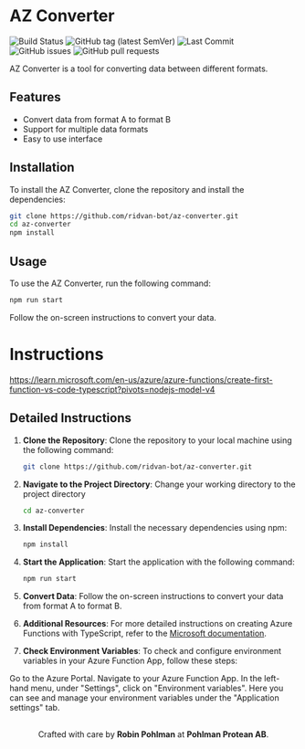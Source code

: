 # AZ Converter


![Build Status](https://github.com/Ridvan-bot/az-converter/actions/workflows/deploy.yml/badge.svg)
![GitHub tag (latest SemVer)](https://img.shields.io/github/v/tag/Ridvan-bot/az-converter?label=version&sort=semver)
![Last Commit](https://img.shields.io/github/last-commit/Ridvan-bot/az-converter)
![GitHub issues](https://img.shields.io/github/issues/Ridvan-bot/az-converter)
![GitHub pull requests](https://img.shields.io/github/issues-pr/Ridvan-bot/az-converter)


AZ Converter is a tool for converting data between different formats.

## Features
- Convert data from format A to format B
- Support for multiple data formats
- Easy to use interface

## Installation
To install the AZ Converter, clone the repository and install the dependencies:

```bash
git clone https://github.com/ridvan-bot/az-converter.git
cd az-converter
npm install
```

## Usage
To use the AZ Converter, run the following command:

```bash
npm run start
```

Follow the on-screen instructions to convert your data.

# Instructions

https://learn.microsoft.com/en-us/azure/azure-functions/create-first-function-vs-code-typescript?pivots=nodejs-model-v4

## Detailed Instructions

1. **Clone the Repository**: Clone the repository to your local machine using the following command:
    ```bash
    git clone https://github.com/ridvan-bot/az-converter.git
    ```

2. **Navigate to the Project Directory**: Change your working directory to the project directory
    ```bash
    cd az-converter
    ```

3. **Install Dependencies**: Install the necessary dependencies using npm:
    ```bash
    npm install
    ```

4. **Start the Application**: Start the application with the following command:
    ```bash
    npm run start
    ```

5. **Convert Data**: Follow the on-screen instructions to convert your data from format A to format B.

6. **Additional Resources**: For more detailed instructions on creating Azure Functions with TypeScript, refer to the [Microsoft documentation](https://learn.microsoft.com/en-us/azure/azure-functions/create-first-function-vs-code-typescript?pivots=nodejs-model-v4).

7. **Check Environment Variables**: To check and configure environment variables in your Azure Function App, follow these steps:
<p>
Go to the Azure Portal.
Navigate to your Azure Function App.
In the left-hand menu, under "Settings", click on "Environment variables".
Here you can see and manage your environment variables under the "Application settings" tab.
</p>

##
<p align="center">
  Crafted with care by <strong>Robin Pohlman</strong> at <strong>Pohlman Protean AB</strong>.
</p>